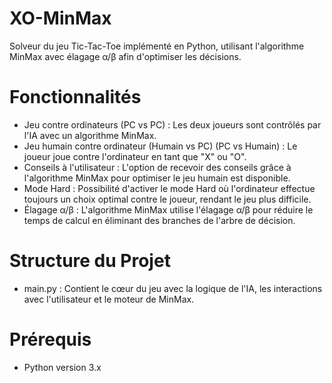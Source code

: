 # XO-MinMax
Solveur du jeu Tic-Tac-Toe implémenté en Python, utilisant l'algorithme MinMax avec élagage α/β afin d'optimiser les décisions.

# Fonctionnalités
- Jeu contre ordinateurs (PC vs PC) : Les deux joueurs sont contrôlés par l'IA avec un algorithme MinMax.
- Jeu humain contre ordinateur (Humain vs PC) (PC vs Humain) : Le joueur joue contre l'ordinateur en tant que "X" ou "O".
- Conseils à l'utilisateur : L'option de recevoir des conseils grâce à l'algorithme MinMax pour optimiser le jeu humain est disponible.
- Mode Hard : Possibilité d'activer le mode Hard où l'ordinateur effectue toujours un choix optimal contre le joueur, rendant le jeu plus difficile.
- Élagage α/β : L'algorithme MinMax utilise l'élagage α/β pour réduire le temps de calcul en éliminant des branches de l'arbre de décision.

# Structure du Projet
- main.py : Contient le cœur du jeu avec la logique de l'IA, les interactions avec l'utilisateur et le moteur de MinMax.

# Prérequis
- Python version 3.x
